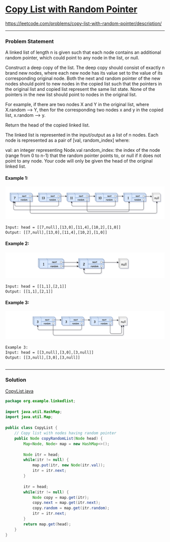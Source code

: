 # [Copy List with Random Pointer](https://leetcode.com/problems/copy-list-with-random-pointer/description/)
https://leetcode.com/problems/copy-list-with-random-pointer/description/
<hr />

### Problem Statement
A linked list of length n is given such that each node contains an additional random pointer, which could point to any node in the list, or null.

Construct a deep copy of the list. The deep copy should consist of exactly n brand new nodes, where each new node has its value set to the value of its corresponding original node. Both the next and random pointer of the new nodes should point to new nodes in the copied list such that the pointers in the original list and copied list represent the same list state. None of the pointers in the new list should point to nodes in the original list.

For example, if there are two nodes X and Y in the original list, where X.random --> Y, then for the corresponding two nodes x and y in the copied list, x.random --> y.

Return the head of the copied linked list.

The linked list is represented in the input/output as a list of n nodes. Each node is represented as a pair of [val, random_index] where:

val: an integer representing Node.val
random_index: the index of the node (range from 0 to n-1) that the random pointer points to, or null if it does not point to any node.
Your code will only be given the head of the original linked list.

#### Example 1:
![image](./copy-list1.png)
```
Input: head = [[7,null],[13,0],[11,4],[10,2],[1,0]]
Output: [[7,null],[13,0],[11,4],[10,2],[1,0]]

```
#### Example 2:
![image](./copy-list2.png)
```
Input: head = [[1,1],[2,1]]
Output: [[1,1],[2,1]]

```
#### Example 3:
![image](./copy-list3.png)
```
Example 3:
Input: head = [[3,null],[3,0],[3,null]]
Output: [[3,null],[3,0],[3,null]]
 
```

<hr />

### Solution

[CopyList.java](./src/main/java/org/example/linkedlist/CopyList.java)

```java
package org.example.linkedlist;

import java.util.HashMap;
import java.util.Map;

public class CopyList {
    // Copy list with nodes having random pointer
    public Node copyRandomList(Node head) {
        Map<Node, Node> map = new HashMap<>();

        Node itr = head;
        while(itr != null) {
            map.put(itr, new Node(itr.val));
            itr = itr.next;
        }

        itr = head;
        while(itr != null) {
            Node copy = map.get(itr);
            copy.next = map.get(itr.next);
            copy.random = map.get(itr.random);
            itr = itr.next;
        }
        return map.get(head);
    }
}

```